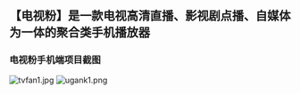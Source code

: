 ## 【电视粉】是一款电视高清直播、影视剧点播、自媒体为一体的聚合类手机播放器
### 电视粉手机端项目截图
![tvfan1.jpg](https://github.com/sharpayzara/showreel/tree/master/res/tvfan1.png)
![ugank1.png](https://github.com/Bakumon/UGank/raw/master/art/ugank1.png)

